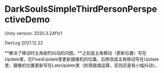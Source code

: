 # DarkSoulsSimpleThirdPersonPerspectiveDemo

Unity version:  2020.3.24f1c1



DevLog 2021.12.22

**解决了移动时主角剧烈抖动的问题。**之前是主角移动（更新位置）写在Update里，在FixedUpdate里更新摄像机的位置。后修改成主角移动写在Update里，摄像机位置更新写在LateUpdate里（别用插值运算，否则还是有小幅抖动）。